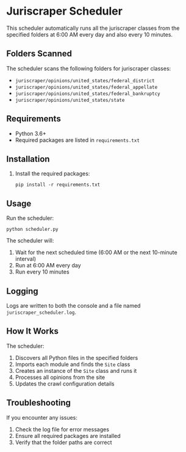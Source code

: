 # Juriscraper Scheduler

This scheduler automatically runs all the juriscraper classes from the specified folders at 6:00 AM every day and also every 10 minutes.

## Folders Scanned

The scheduler scans the following folders for juriscraper classes:
- `juriscraper/opinions/united_states/federal_district`
- `juriscraper/opinions/united_states/federal_appellate`
- `juriscraper/opinions/united_states/federal_bankruptcy`
- `juriscraper/opinions/united_states/state`

## Requirements

- Python 3.6+
- Required packages are listed in `requirements.txt`

## Installation

1. Install the required packages:
   ```
   pip install -r requirements.txt
   ```

## Usage

Run the scheduler:
```
python scheduler.py
```

The scheduler will:
1. Wait for the next scheduled time (6:00 AM or the next 10-minute interval)
2. Run at 6:00 AM every day
3. Run every 10 minutes

## Logging

Logs are written to both the console and a file named `juriscraper_scheduler.log`.

## How It Works

The scheduler:
1. Discovers all Python files in the specified folders
2. Imports each module and finds the `Site` class
3. Creates an instance of the `Site` class and runs it
4. Processes all opinions from the site
5. Updates the crawl configuration details

## Troubleshooting

If you encounter any issues:
1. Check the log file for error messages
2. Ensure all required packages are installed
3. Verify that the folder paths are correct 